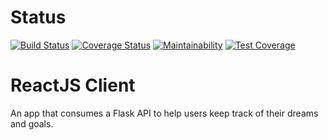 # Status
 [![Build Status](https://travis-ci.org/ckwagaba/reactjs-client.svg?branch=master)](https://travis-ci.org/ckwagaba/reactjs-client?branch=master)
 [![Coverage Status](https://coveralls.io/repos/github/ckwagaba/reactjs-client/badge.svg)](https://coveralls.io/github/ckwagaba/reactjs-client)
 [![Maintainability](https://api.codeclimate.com/v1/badges/19097a4ae1f598c06ff5/maintainability)](https://codeclimate.com/github/ckwagaba/reactjs-client/maintainability)
 [![Test Coverage](https://api.codeclimate.com/v1/badges/19097a4ae1f598c06ff5/test_coverage)](https://codeclimate.com/github/ckwagaba/reactjs-client/test_coverage)

# ReactJS Client
 An app that consumes a Flask API to help users keep track of their dreams and goals.
